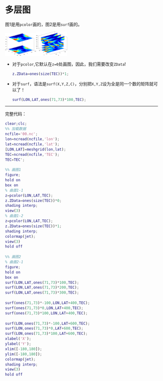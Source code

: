 # 多层图

图1是用``pcolor``画的，图2是用``surf``画的。

<img src="..\_static\d001.png" alt="001" style="zoom:10%;" /><img src="..\_static\d002.png" alt="001" style="zoom:10%;" />

- 对于``pcolor``,它默认在``z=0``处画图，因此，我们需要改变``ZData``!

  ```matlab
  z.ZData=ones(size(TEC))*1;
  ```

- 对于``surf``，语法是``surf(X,Y,Z,C)``，分别把``X,Y,Z``设为全是同一个数的矩阵就可以了！

  ```matlab
  surf(LON,LAT,ones(71,73)*100,TEC);
  ```

---

完整代码：

```matlab
clear;clc;
%% 加载数据
ncfile='00.nc';
lon=ncread(ncfile,'lon');
lat=ncread(ncfile,'lat');
[LON,LAT]=meshgrid(lon,lat);
TEC=ncread(ncfile,'TEC');
TEC=TEC';

%% 画图1
figure;
hold on
box on
% 曲面1-1
z=pcolor(LON,LAT,TEC);
z.ZData=ones(size(TEC))*0;
shading interp;
view(3)
% 曲面1-2
z=pcolor(LON,LAT,TEC);
z.ZData=ones(size(TEC))*1;
shading interp;
colormap(jet);
view(3)
hold off

%% 画图2
% 曲面2-1
figure;
hold on 
box on
surf(LON,LAT,ones(71,73)*100,TEC);
surf(LON,LAT,ones(71,73)*200,TEC);
surf(LON,LAT,ones(71,73)*300,TEC);

surf(ones(71,73)*-100,LON,LAT+400,TEC);
surf(ones(71,73)*0,LON,LAT+400,TEC);
surf(ones(71,73)*100,LON,LAT+400,TEC);

surf(LON,ones(71,73)*-100,LAT+600,TEC);
surf(LON,ones(71,73)*0,LAT+600,TEC);
surf(LON,ones(71,73)*100,LAT+600,TEC);
xlabel('X');
ylabel('Y');
xlim([-180,180]);
ylim([-180,180]);
colormap(jet);
shading interp;
view(3)
hold off
```

